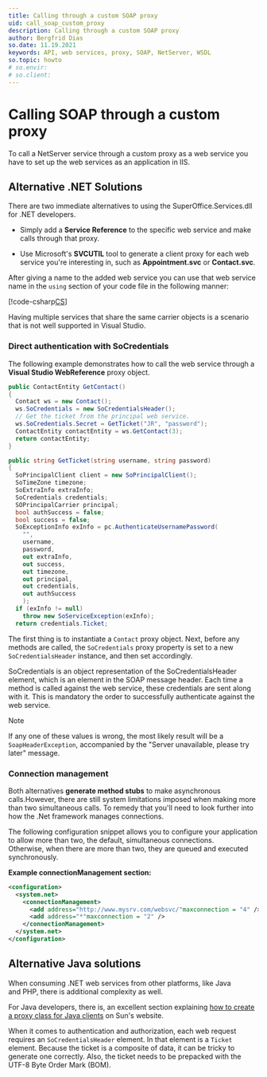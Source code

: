 ```yaml
---
title: Calling through a custom SOAP proxy
uid: call_soap_custom_proxy
description: Calling through a custom SOAP proxy
author: Bergfrid Dias
so.date: 11.19.2021
keywords: API, web services, proxy, SOAP, NetServer, WSDL
so.topic: howto
# so.envir:
# so.client:
---
```


# Calling SOAP through a custom proxy

To call a NetServer service through a custom proxy as a web service you have to set up the web services as an application in IIS.

## Alternative .NET Solutions

There are two immediate alternatives to using the SuperOffice.Services.dll for .NET developers.

* Simply add a **Service Reference** to the specific web service and make calls through that proxy.

* Use Microsoft's **SVCUTIL** tool to generate a client proxy for each web service you're interesting in, such as **Appointment.svc** or **Contact.svc**.

After giving a name to the added web service you can use that web service name in the `using` section of your code file in the following manner:

[!code-csharp[CS](includes/testnewwcfapi.cs)]

Having multiple services that share the same carrier objects is a scenario that is not well supported in Visual Studio.

### Direct authentication with SoCredentials

The following example demonstrates how to call the web service through a **Visual Studio WebReference** proxy object.

```csharp
public ContactEntity GetContact()
{
  Contact ws = new Contact();
  ws.SoCredentials = new SoCredentialsHeader();
  // Get the ticket from the principal web service.
  ws.SoCredentials.Secret = GetTicket("JR", "password");
  ContactEntity contactEntity = ws.GetContact(3);
  return contactEntity;
}

public string GetTicket(string username, string password)
{
  SoPrincipalClient client = new SoPrincipalClient();
  SoTimeZone timezone;
  SoExtraInfo extraInfo;
  SoCredentials credentials;
  SOPrincipalCarrier principal;
  bool authSuccess = false;
  bool success = false;
  SoExceptionInfo exInfo = pc.AuthenticateUsernamePassword(
    "",
    username,
    password,
    out extraInfo,
    out success,
    out timezone,
    out principal,
    out credentials,
    out authSuccess
    );
  if (exInfo != null)
    throw new SoServiceException(exInfo);
  return credentials.Ticket;
```

The first thing is to instantiate a `Contact` proxy object. Next, before any methods are called, the `SoCredentials` proxy property is set to a new `SoCredentialsHeader` instance, and then set accordingly.

SoCredentials is an object representation of the SoCredentialsHeader element, which is an element in the SOAP message header. Each time a method is called against the web service, these credentials are sent along with it. This is mandatory the order to successfully authenticate against the web service.

> [!NOTE]
> If any one of these values is wrong, the most likely result will be a `SoapHeaderException`, accompanied by the "Server unavailable, please try later" message.

### Connection management

Both alternatives **generate method stubs** to make asynchronous calls.However, there are still system limitations imposed when making more than two simultaneous calls. To remedy that you'll need to look further into how the .Net framework manages connections.

The following configuration snippet allows you to configure your application to allow more than two, the default, simultaneous connections. Otherwise, when there are more than two, they are queued and executed synchronously.

**Example connectionManagement section:**

```xml
<configuration>
  <system.net>
    <connectionManagement>
      <add address="http://www.mysrv.com/websvc/"maxconnection = "4" />
      <add address="*"maxconnection = "2" />
    </connectionManagement>
  </system.net>
</configuration>
```

## Alternative Java solutions

When consuming .NET web services from other platforms, like Java and PHP, there is additional complexity as well.

For Java developers, there is, an excellent section explaining [how to create a proxy class for Java clients][1] on Sun's website.

When it comes to authentication and authorization, each web request requires an `SoCredentialsHeader` element. In that element is a `Ticket` element. Because the ticket is a composite of data, it can be tricky to generate one correctly. Also, the ticket needs to be prepacked with the UTF-8 Byte Order Mark (BOM).

<!-- Referenced links -->
[1]: https://www.oracle.com/technical-resources/articles/javaee/j2ee-ws.html#use

<!-- Referenced images -->

